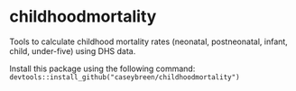 # childhoodmortality
Tools to calculate childhood mortality rates (neonatal, postneonatal, infant, child, under-five) using DHS data. 

Install this package using the following command: ```devtools::install_github("caseybreen/childhoodmortality")```
